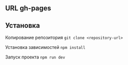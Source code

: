 ## URL gh-pages

## Установка

Копирование репозитория `git clone <repository-url>`

Установка зависимостей `npm install`

Запуск проекта `npm run dev`
